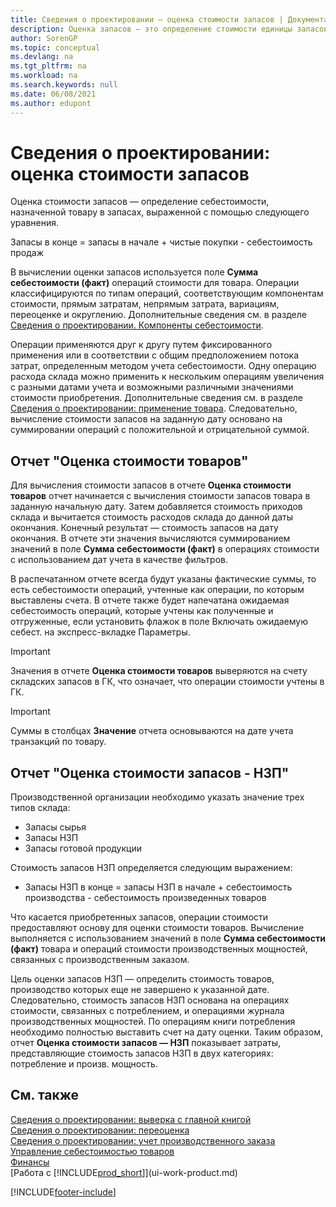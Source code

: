 ```yaml
---
title: Сведения о проектировании — оценка стоимости запасов | Документация Майкрософт
description: Оценка запасов — это определение стоимости единицы запасов.
author: SorenGP
ms.topic: conceptual
ms.devlang: na
ms.tgt_pltfrm: na
ms.workload: na
ms.search.keywords: null
ms.date: 06/08/2021
ms.author: edupont
---
```

# <a name="design-details-inventory-valuation" />Сведения о проектировании: оценка стоимости запасов
Оценка стоимости запасов — определение себестоимости, назначенной товару в запасах, выраженной с помощью следующего уравнения.  

Запасы в конце = запасы в начале + чистые покупки - себестоимость продаж  

В вычислении оценки запасов используется поле **Сумма себестоимости (факт)** операций стоимости для товара. Операции классифицируются по типам операций, соответствующим компонентам стоимости, прямым затратам, непрямым затрата, вариациям, переоценке и округлению. Дополнительные сведения см. в разделе [Сведения о проектировании. Компоненты себестоимости](design-details-cost-components.md).  

Операции применяются друг к другу путем фиксированного применения или в соответствии с общим предположением потока затрат, определенным методом учета себестоимости. Одну операцию расхода склада можно применить к нескольким операциям увеличения с разными датами учета и возможными различными значениями стоимости приобретения. Дополнительные сведения см. в разделе [Сведения о проектировании: применение товара](design-details-item-application.md). Следовательно, вычисление стоимости запасов на заданную дату основано на суммировании операций с положительной и отрицательной суммой.  

## <a name="inventory-valuation-report" />Отчет "Оценка стоимости товаров"
Для вычисления стоимости запасов в отчете **Оценка стоимости товаров** отчет начинается с вычисления стоимости запасов товара в заданную начальную дату. Затем добавляется стоимость приходов склада и вычитается стоимость расходов склада до данной даты окончания. Конечный результат — стоимость запасов на дату окончания. В отчете эти значения вычисляются суммированием значений в поле **Сумма себестоимости (факт)** в операциях стоимости с использованием дат учета в качестве фильтров.  

В распечатанном отчете всегда будут указаны фактические суммы, то есть себестоимости операций, учтенные как операции, по которым выставлены счета. В отчете также будет напечатана ожидаемая себестоимость операций, которые учтены как полученные и отгруженные, если установить флажок в поле Включать ожидаемую себест. на экспресс-вкладке Параметры.  

> [!IMPORTANT]  
>  Значения в отчете **Оценка стоимости товаров** выверяются на счету складских запасов в ГК, что означает, что операции стоимости учтены в ГК.  

> [!IMPORTANT]  
>  Суммы в столбцах **Значение** отчета основываются на дате учета транзакций по товару.  

## <a name="inventory-valuation---wip-report" />Отчет "Оценка стоимости запасов - НЗП"
Производственной организации необходимо указать значение трех типов склада:  

* Запасы сырья  
* Запасы НЗП  
* Запасы готовой продукции  

Стоимость запасов НЗП определяется следующим выражением:  

* Запасы НЗП в конце = запасы НЗП в начале + себестоимость производства - себестоимость произведенных товаров  

Что касается приобретенных запасов, операции стоимости предоставляют основу для оценки стоимости товаров. Вычисление выполняется с использованием значений в поле **Сумма себестоимости (факт)** товара и операций стоимости производственных мощностей, связанных с производственным заказом.  

Цель оценки запасов НЗП — определить стоимость товаров, производство которых еще не завершено к указанной дате. Следовательно, стоимость запасов НЗП основана на операциях стоимости, связанных с потреблением, и операциями журнала производственных мощностей. По операциям книги потребления необходимо полностью выставить счет на дату оценки. Таким образом, отчет **Оценка стоимости запасов — НЗП** показывает затраты, представляющие стоимость запасов НЗП в двух категориях: потребление и произв. мощность.  

## <a name="see-also" />См. также
[Сведения о проектировании: выверка с главной книгой](design-details-reconciliation-with-the-general-ledger.md)   
[Сведения о проектировании: переоценка](design-details-revaluation.md)   
[Сведения о проектировании: учет производственного заказа](design-details-production-order-posting.md)
[Управление себестоимостью товаров](finance-manage-inventory-costs.md)  
[Финансы](finance.md)  
[Работа с [!INCLUDE[prod_short](includes/prod_short.md)]](ui-work-product.md)


[!INCLUDE[footer-include](includes/footer-banner.md)]
